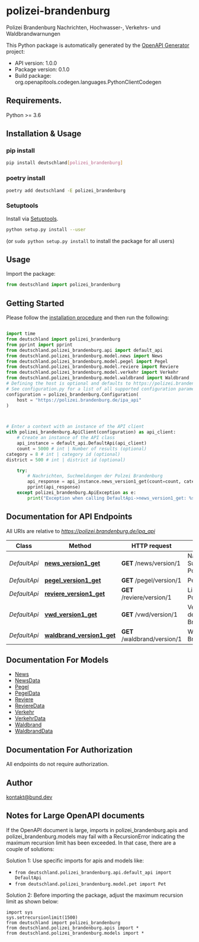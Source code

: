 # polizei-brandenburg
Polizei Brandenburg Nachrichten, Hochwasser-, Verkehrs- und Waldbrandwarnungen

This Python package is automatically generated by the [OpenAPI Generator](https://openapi-generator.tech) project:

- API version: 1.0.0
- Package version: 0.1.0
- Build package: org.openapitools.codegen.languages.PythonClientCodegen

## Requirements.

Python >= 3.6

## Installation & Usage
### pip install

```sh
pip install deutschland[polizei_brandenburg]
```

### poetry install

```sh
poetry add deutschland -E polizei_brandenburg
```

### Setuptools

Install via [Setuptools](http://pypi.python.org/pypi/setuptools).

```sh
python setup.py install --user
```
(or `sudo python setup.py install` to install the package for all users)

## Usage

Import the package:
```python
from deutschland import polizei_brandenburg
```

## Getting Started

Please follow the [installation procedure](#installation--usage) and then run the following:

```python

import time
from deutschland import polizei_brandenburg
from pprint import pprint
from deutschland.polizei_brandenburg.api import default_api
from deutschland.polizei_brandenburg.model.news import News
from deutschland.polizei_brandenburg.model.pegel import Pegel
from deutschland.polizei_brandenburg.model.reviere import Reviere
from deutschland.polizei_brandenburg.model.verkehr import Verkehr
from deutschland.polizei_brandenburg.model.waldbrand import Waldbrand
# Defining the host is optional and defaults to https://polizei.brandenburg.de/ipa_api
# See configuration.py for a list of all supported configuration parameters.
configuration = polizei_brandenburg.Configuration(
    host = "https://polizei.brandenburg.de/ipa_api"
)



# Enter a context with an instance of the API client
with polizei_brandenburg.ApiClient(configuration) as api_client:
    # Create an instance of the API class
    api_instance = default_api.DefaultApi(api_client)
    count = 5000 # int | Number of results (optional)
category = 8 # int | category id (optional)
district = 500 # int | district id (optional)

    try:
        # Nachrichten, Suchmeldungen der Polzei Brandenburg
        api_response = api_instance.news_version1_get(count=count, category=category, district=district)
        pprint(api_response)
    except polizei_brandenburg.ApiException as e:
        print("Exception when calling DefaultApi->news_version1_get: %s\n" % e)
```

## Documentation for API Endpoints

All URIs are relative to *https://polizei.brandenburg.de/ipa_api*

Class | Method | HTTP request | Description
------------ | ------------- | ------------- | -------------
*DefaultApi* | [**news_version1_get**](docs/DefaultApi.md#news_version1_get) | **GET** /news/version/1 | Nachrichten, Suchmeldungen der Polzei Brandenburg
*DefaultApi* | [**pegel_version1_get**](docs/DefaultApi.md#pegel_version1_get) | **GET** /pegel/version/1 | Pegelstände
*DefaultApi* | [**reviere_version1_get**](docs/DefaultApi.md#reviere_version1_get) | **GET** /reviere/version/1 | Liste aller Reviere der Polzei Brandenburg
*DefaultApi* | [**vwd_version1_get**](docs/DefaultApi.md#vwd_version1_get) | **GET** /vwd/version/1 | Verkehrswarnungen der Polzei Brandenburg
*DefaultApi* | [**waldbrand_version1_get**](docs/DefaultApi.md#waldbrand_version1_get) | **GET** /waldbrand/version/1 | Waldbrandwarnungen Brandenburg


## Documentation For Models

 - [News](docs/News.md)
 - [NewsData](docs/NewsData.md)
 - [Pegel](docs/Pegel.md)
 - [PegelData](docs/PegelData.md)
 - [Reviere](docs/Reviere.md)
 - [ReviereData](docs/ReviereData.md)
 - [Verkehr](docs/Verkehr.md)
 - [VerkehrData](docs/VerkehrData.md)
 - [Waldbrand](docs/Waldbrand.md)
 - [WaldbrandData](docs/WaldbrandData.md)


## Documentation For Authorization

 All endpoints do not require authorization.

## Author

kontakt@bund.dev


## Notes for Large OpenAPI documents
If the OpenAPI document is large, imports in polizei_brandenburg.apis and polizei_brandenburg.models may fail with a
RecursionError indicating the maximum recursion limit has been exceeded. In that case, there are a couple of solutions:

Solution 1:
Use specific imports for apis and models like:
- `from deutschland.polizei_brandenburg.api.default_api import DefaultApi`
- `from deutschland.polizei_brandenburg.model.pet import Pet`

Solution 2:
Before importing the package, adjust the maximum recursion limit as shown below:
```
import sys
sys.setrecursionlimit(1500)
from deutschland import polizei_brandenburg
from deutschland.polizei_brandenburg.apis import *
from deutschland.polizei_brandenburg.models import *
```

